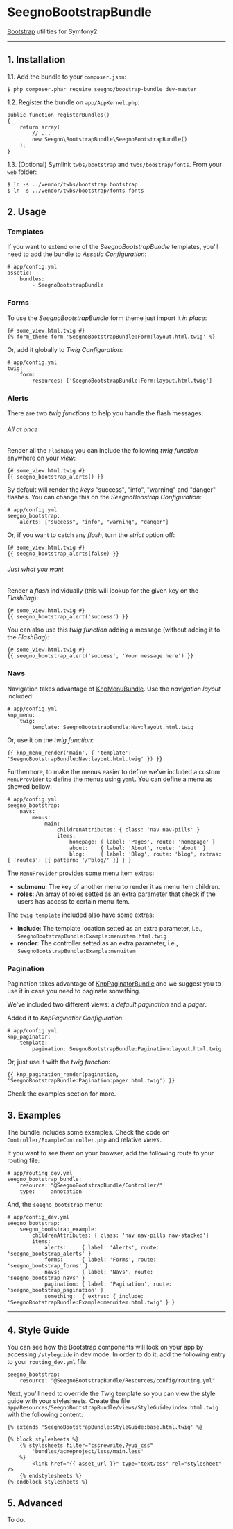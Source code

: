 SeegnoBootstrapBundle
=====================

[Bootstrap](http://getbootstrap.com) utilities for Symfony2

---

## 1. Installation

1.1. Add the bundle to your `composer.json`:

    $ php composer.phar require seegno/boostrap-bundle dev-master

1.2. Register the bundle on `app/AppKernel.php`:

    public function registerBundles()
    {
        return array(
            // ...
            new Seegno\BootstrapBundle\SeegnoBootstrapBundle()
        );
    }

1.3. (Optional) Symlink `twbs/bootstrap` and `twbs/boostrap/fonts`. From your `web` folder:

    $ ln -s ../vendor/twbs/bootstrap bootstrap
    $ ln -s ../vendor/twbs/bootstrap/fonts fonts

## 2. Usage

### Templates

If you want to extend one of the *SeegnoBootstrapBundle* templates, you'll need to add the bundle to *Assetic Configuration*:

    # app/config.yml
    assetic:
        bundles:
            - SeegnoBootstrapBundle

### Forms

To use the *SeegnoBootstrapBundle* form theme just import it *in place*:

    {# some_view.html.twig #}
    {% form_theme form 'SeegnoBootstrapBundle:Form:layout.html.twig' %}

Or, add it globally to *Twig Configuration*:

    # app/config.yml
    twig:
        form:
            resources: ['SeegnoBootstrapBundle:Form:layout.html.twig']

### Alerts

There are two *twig functions* to help you handle the flash messages:

###### All at once

Render all the `FlashBag` you can include the following *twig function* anywhere on your *view*:

	{# some_view.html.twig #}
	{{ seegno_bootstrap_alerts() }}

By default will render the *keys* "success", "info", "warning" and "danger" flashes. You can change this on the *SeegnoBoostrap Configuration*:

    # app/config.yml
    seegno_bootstrap:
        alerts: ["success", "info", "warning", "danger"]

Or, if you want to catch any *flash*, turn the *strict* option off:

    {# some_view.html.twig #}
    {{ seegno_bootstrap_alerts(false) }}

###### Just what you want

Render a *flash* individually (this will lookup for the given key on the *FlashBag*):

    {# some_view.html.twig #}
    {{ seegno_bootstrap_alert('success') }}

You can also use this *twig function* adding a message (without adding it to the *FlashBag*):

	{# some_view.html.twig #}
	{{ seegno_bootstrap_alert('success', 'Your message here') }}

### Navs

Navigation takes advantage of [KnpMenuBundle](https://github.com/KnpLabs/KnpMenuBundle). Use the *navigation layout* included:

    # app/config.yml
    knp_menu:
        twig:
            template: SeegnoBootstrapBundle:Nav:layout.html.twig

Or, use it on the *twig function*:

    {{ knp_menu_render('main', { 'template': 'SeegnoBootstrapBundle:Nav:layout.html.twig' }) }}

Furthermore, to make the menus easier to define we've included a custom `MenuProvider` to define the menus using `yaml`. You can define a menu as showed bellow:

    # app/config.yml
    seegno_bootstrap:
        navs:
            menus:
                main:
                    childrenAttributes: { class: 'nav nav-pills' }
                    items:
                        homepage: { label: 'Pages', route: 'homepage' }
                        about:    { label: 'About', route: 'about' }
                        blog:     { label: 'Blog', route: 'blog', extras: { 'routes': [{ pattern: '/^blog/' }] } }

The `MenuProvider` provides some menu item extras:

 * **submenu**: The key of another menu to render it as menu item children.
 * **roles**: An array of roles setted as an extra parameter that check if the users has access to certain menu item.

The `twig template` included also have some extras:

 * **include**: The template location setted as an extra parameter, i.e., `SeegnoBootstrapBundle:Example:menuitem.html.twig`
 * **render**: The controller setted as an extra parameter, i.e., `SeegnoBootstrapBundle:Example:menuitem`

### Pagination

Pagination takes advantage of [KnpPaginatorBundle](https://github.com/KnpLabs/KnpPaginatorBundle) and we suggest you to use it in case you need to paginate something.

We've included two different views: a *default pagination* and a *pager*.

Added it to *KnpPaginatior Configuration*:

    # app/config.yml
    knp_paginator:
        template:
            pagination: SeegnoBootstrapBundle:Pagination:layout.html.twig

Or, just use it with the *twig function*:

    {{ knp_pagination_render(pagination, 'SeegnoBootstrapBundle:Pagination:pager.html.twig') }}

Check the examples section for more.

## 3. Examples

The bundle includes some examples. Check the code on `Controller/ExampleController.php` and relative *views*.

If you want to see them on your browser, add the following route to your routing file:

    # app/routing_dev.yml
    seegno_bootstrap_bundle:
        resource: "@SeegnoBootstrapBundle/Controller/"
        type:     annotation

And, the `seegno_bootstrap` menu:

    # app/config_dev.yml
    seegno_bootstrap:
        seegno_bootstrap_example:
            childrenAttributes: { class: 'nav nav-pills nav-stacked'}
            items:
                alerts:     { label: 'Alerts', route: 'seegno_bootstrap_alerts' }
                forms:      { label: 'Forms', route: 'seegno_bootstrap_forms' }
                navs:       { label: 'Navs', route: 'seegno_bootstrap_navs' }
                pagination: { label: 'Pagination', route: 'seegno_bootstrap_pagination' }
                something:  { extras: { include: 'SeegnoBootstrapBundle:Example:menuitem.html.twig' } }

---

## 4. Style Guide

You can see how the Bootstrap components will look on your app by accessing `/styleguide` in dev mode.  In order to do it, add the following entry to your `routing_dev.yml` file:

    seegno_bootstrap:
        resource: "@SeegnoBootstrapBundle/Resources/config/routing.yml"

Next, you'll need to override the Twig template so you can view the style guide with your stylesheets. Create the file `app/Resources/SeegnoBootstrapBundle/views/StyleGuide/index.html.twig` with the following content:


    {% extends 'SeegnoBootstrapBundle:StyleGuide:base.html.twig' %}

    {% block stylesheets %}
        {% stylesheets filter="cssrewrite,?yui_css"
            'bundles/acmeproject/less/main.less'
        %}
            <link href="{{ asset_url }}" type="text/css" rel="stylesheet" />
        {% endstylesheets %}
    {% endblock stylesheets %}

## 5. Advanced

To do.

